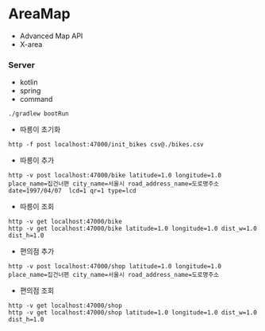 # AreaMap
- Advanced Map API
- X-area

### Server
- kotlin
- spring
- command
```
./gradlew bootRun
```
- 따릉이 초기화
```
http -f post localhost:47000/init_bikes csv@./bikes.csv
```
- 따릉이 추가
```
http -v post localhost:47000/bike latitude=1.0 longitude=1.0 place_name=집건너편 city_name=서울시 road_address_name=도로명주소 date=1997/04/07  lcd=1 qr=1 type=lcd
```
- 따릉이 조회
```
http -v get localhost:47000/bike
http -v get localhost:47000/bike latitude=1.0 longitude=1.0 dist_w=1.0 dist_h=1.0
```


- 편의점 추가
```
http -v post localhost:47000/shop latitude=1.0 longitude=1.0 place_name=집건너편 city_name=서울시 road_address_name=도로명주소
```
- 편의점 조회
```
http -v get localhost:47000/shop
http -v get localhost:47000/shop latitude=1.0 longitude=1.0 dist_w=1.0 dist_h=1.0
```
